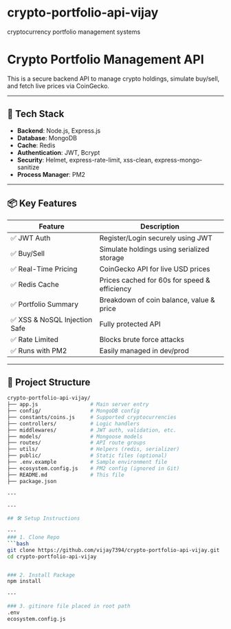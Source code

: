 # crypto-portfolio-api-vijay
cryptocurrency portfolio management systems

# Crypto Portfolio Management API

This is a secure backend API to manage crypto holdings, simulate buy/sell, and fetch live prices via CoinGecko.

---

## 🧰 Tech Stack

- **Backend**: Node.js, Express.js
- **Database**: MongoDB
- **Cache**: Redis
- **Authentication**: JWT, Bcrypt
- **Security**: Helmet, express-rate-limit, xss-clean, express-mongo-sanitize
- **Process Manager**: PM2

---

## 📦 Key Features

| Feature | Description |
|--------|-------------|
| ✅ JWT Auth | Register/Login securely using JWT |
| ✅ Buy/Sell | Simulate holdings using serialized storage |
| ✅ Real-Time Pricing | CoinGecko API for live USD prices |
| ✅ Redis Cache | Prices cached for 60s for speed & efficiency |
| ✅ Portfolio Summary | Breakdown of coin balance, value & price |
| ✅ XSS & NoSQL Injection Safe | Fully protected API |
| ✅ Rate Limited | Blocks brute force attacks |
| ✅ Runs with PM2 | Easily managed in dev/prod |

---

## 📁 Project Structure
```bash
crypto-portfolio-api-vijay/
├── app.js                 # Main server entry
├── config/                # MongoDB config
├── constants/coins.js     # Supported cryptocurrencies
├── controllers/           # Logic handlers
├── middlewares/           # JWT auth, validation, etc.
├── models/                # Mongoose models
├── routes/                # API route groups
├── utils/                 # Helpers (redis, serializer)
├── public/                # Static files (optional)
├── .env.example           # Sample environment file
├── ecosystem.config.js    # PM2 config (ignored in Git)
├── README.md              # This file
├── package.json

---

---

## 🛠 Setup Instructions

---
### 1. Clone Repo
```bash
git clone https://github.com/vijay7394/crypto-portfolio-api-vijay.git
cd crypto-portfolio-api-vijay


### 2. Install Package
npm install

---

### 3. gitinore file placed in root path
.env
ecosystem.config.js

